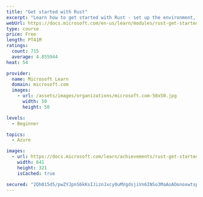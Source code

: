 ```yaml
---
title: "Get started with Rust"
excerpt: "Learn how to get started with Rust - set up the environment, write a program, and use the Cargo build system."
webUrl: https://docs.microsoft.com/en-us/learn/modules/rust-get-started/
type: course
price: Free
length: PT41M
ratings:
  count: 715
  average: 4.855944
heat: 54

provider:
  name: Microsoft Learn
  domain: microsoft.com
  images:
    - url: /assets/images/organizations/microsoft.com-50x50.jpg
      width: 50
      height: 50

levels:
  - Beginner

topics:
  - Azure

images:
  - url: https://docs.microsoft.com/learn/achievements/rust-get-started-social.png
    width: 641
    height: 321
    isCached: true

secured: "2Qh015d5/pwZYJpnS6kKsIJiznJxcy0uMVgdsjiVn6INSo3MaAoAOonoxwtspol7IVbTVAPTbraQy24SLaIv5PH99TK2RV4rJkUvvXRMN8kbYzGrenCuYQNqDIfNa0mCX3yrhv5W5mxlTQzcCjPgx3EEGaHIdLOS0YOd2FyNfwRnfHFYvLvoqHF+lVCAtomyArycTC8onQe2w48E5TcBe7f9pufIPIYaSmkcFz6UX3/haJsM59LacfujQEXRi8/+IgGGAkQWSuHpcSjQ5wrp6jERuUdoK32pd3TLBNg3v6sGhI7KH7jpdhV85Hl028xc36t6IayL3HMIxZV2QietmDZz92N3QTwyBM5BPkVFiWB5H6btr7gNCme0i+wauRWZwPOi5iH8UQDz+03IaI81h9K1Aignn15NLC26Ua8zC4E=;Qord8x0AJXoe+QmLzct3cw=="
---
```


